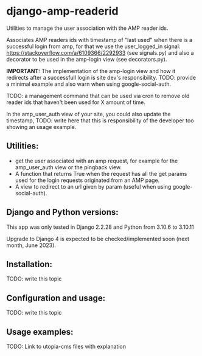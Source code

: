 # django-amp-readerid
Utilities to manage the user association with the AMP reader ids.

Associates AMP readers ids with timestamp of "last used" when there is a successful login from amp, for that we use the user_logged_in signal: https://stackoverflow.com/a/6109366/2292933 (see signals.py) and also a decorator to be used in the amp-login view (see decorators.py).

**IMPORTANT:** The implementation of the amp-login view and how it redirects after a successfull login is site dev's responsibility. TODO: provide a minimal example and also warn when using google-social-auth.

TODO: a management command that can be used via cron to remove old reader ids that haven't been used for X amount of time.

In the amp_user_auth view of your site, you could also update the timestamp, TODO: write here that this is responsibility of the developer too showing an usage example.

## Utilities:

 - get the user associated with an amp request, for example for the amp_user_auth view or the pingback view.
 - A function that returns True when the request has all the get params used for the login requests originated from an AMP page.
 - A view to redirect to an url given by param (useful when using google-social-auth).

## Django and Python versions:

This app was only tested in Django 2.2.28 and Python from 3.10.6 to 3.10.11

Upgrade to Django 4 is expected to be checked/implemented soon (next month, June 2023).

## Installation:

TODO: write this topic

## Configuration and usage:

TODO: write this topic

## Usage examples:

TODO: Link to utopia-cms files with explanation
